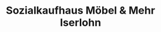 ---
title: "Sozialkaufhaus Möbel & Mehr Iserlohn"
url: /iserlohn/sozialkaufhaus-moebel-und-mehr-iserlohn/
shop: Gebrauchtwaren
---